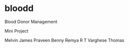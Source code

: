 # bloodd
Blood Donor Management

Mini Project

Melvin James
Praveen Benny
Remya R T
Varghese Thomas
